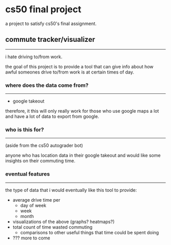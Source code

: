 # cs50 final project
a project to satisfy cs50's final assignment.

## commute tracker/visualizer
---
i hate driving to/from work.

the goal of this project is to provide a tool that can give info about how awful someones drive to/from work is at certain times of day.


### where does the data come from?
---
 - google takeout

therefore, it this will only really work for those who use google maps a lot and have a lot of data to export from google.

### who is this for?
---
(aside from the cs50 autograder bot)

anyone who has location data in their google takeout and would like some insights on their commuting time.


### eventual features
---
the type of data that i would eventually like this tool to provide:
 - average drive time per
   - day of week
   - week
   - month
 - visualizations of the above (graphs? heatmaps?)
 - total count of time wasted commuting
   - comparisons to other useful things that time could be spent doing
 - ??? more to come


